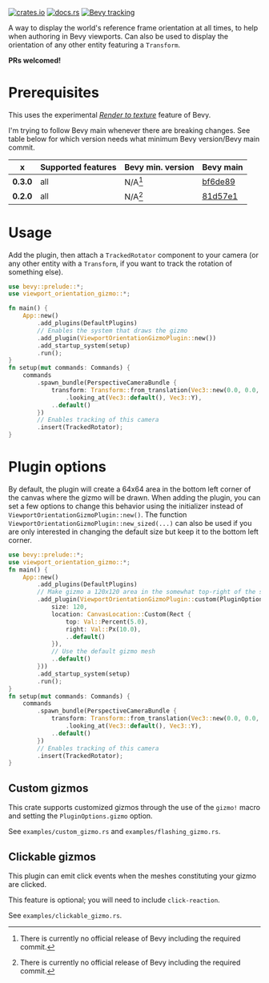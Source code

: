 [![crates.io](https://img.shields.io/crates/v/viewport_orientation_gizmo)](https://crates.io/crates/viewport_orientation_gizmo)
[![docs.rs](https://docs.rs/viewport_orientation_gizmo/badge.svg)](https://docs.rs/viewport_orientation_gizmo)
[![Bevy tracking](https://img.shields.io/badge/Bevy%20tracking-main-lightblue)](https://github.com/bevyengine/bevy/blob/main/docs/plugins_guidelines.md#main-branch-tracking)

A way to display the world's reference frame orientation at all times, to help when authoring in Bevy viewports. Can
also be used to display the orientation of any other entity featuring a `Transform`.

**PRs welcomed!**

# Prerequisites

This uses the
experimental *[Render to texture](https://github.com/bevyengine/bevy/blob/main/examples/3d/render_to_texture.rs)*
feature of Bevy.

I'm trying to follow Bevy main whenever there are breaking changes. See table below for which version needs what minimum
Bevy version/Bevy main commit.

| x         | Supported features | Bevy min. version | Bevy main                                                                                     |
|-----------|--------------------|-------------------|-----------------------------------------------------------------------------------------------|
| **0.3.0** | all                | N/A[^1]           | [bf6de89](https://github.com/bevyengine/bevy/commit/bf6de8962287050369cd98605490bdd7770c87b4) |
| **0.2.0** | all                | N/A[^1]           | [81d57e1](https://github.com/bevyengine/bevy/commit/81d57e129b507047ab165b1cee1975cd54ba100f) |

[^1]: There is currently no official release of Bevy including the required commit.

# Usage

Add the plugin, then attach a `TrackedRotator` component to your camera (or any other entity with a `Transform`, if you
want to track the rotation of something else).

```rust
use bevy::prelude::*;
use viewport_orientation_gizmo::*;

fn main() {
    App::new()
        .add_plugins(DefaultPlugins)
        // Enables the system that draws the gizmo
        .add_plugin(ViewportOrientationGizmoPlugin::new())
        .add_startup_system(setup)
        .run();
}
fn setup(mut commands: Commands) {
    commands
        .spawn_bundle(PerspectiveCameraBundle {
            transform: Transform::from_translation(Vec3::new(0.0, 0.0, 15.0))
                .looking_at(Vec3::default(), Vec3::Y),
            ..default()
        })
        // Enables tracking of this camera
        .insert(TrackedRotator);
}
```

# Plugin options
By default, the plugin will create a 64x64 area in the bottom left corner of the canvas where
the gizmo will be drawn.
When adding the plugin, you can set a few options to change this behavior using the initializer
instead of `ViewportOrientationGizmoPlugin::new()`.
The function `ViewportOrientationGizmoPlugin::new_sized(...)` can also be used if you are only
interested in changing the default size but keep it to the bottom left corner.
```rust
use bevy::prelude::*;
use viewport_orientation_gizmo::*;
fn main() {
    App::new()
        .add_plugins(DefaultPlugins)
        // Make gizmo a 120x120 area in the somewhat top-right of the screen.
        .add_plugin(ViewportOrientationGizmoPlugin::custom(PluginOptions {
            size: 120,
            location: CanvasLocation::Custom(Rect {
                top: Val::Percent(5.0),
                right: Val::Px(10.0),
                ..default()
            }),
            // Use the default gizmo mesh
            ..default()
        }))
        .add_startup_system(setup)
        .run();
}
fn setup(mut commands: Commands) {
    commands
        .spawn_bundle(PerspectiveCameraBundle {
            transform: Transform::from_translation(Vec3::new(0.0, 0.0, 15.0))
                .looking_at(Vec3::default(), Vec3::Y),
            ..default()
        })
        // Enables tracking of this camera
        .insert(TrackedRotator);
}
```

## Custom gizmos
This crate supports customized gizmos through the use of the `gizmo!` macro and setting the
`PluginOptions.gizmo` option.

See `examples/custom_gizmo.rs` and `examples/flashing_gizmo.rs`.

## Clickable gizmos
This plugin can emit click events when the meshes constituting your gizmo are clicked.

This feature is optional; you will need to include `click-reaction`.

See `examples/clickable_gizmo.rs`.

